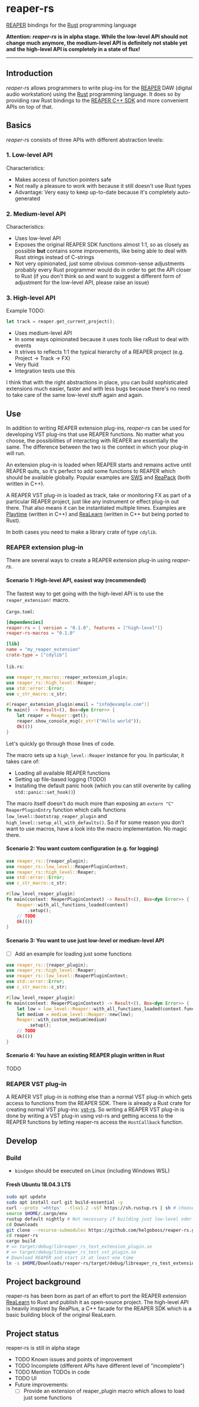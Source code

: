 # reaper-rs

[REAPER](https://www.reaper.fm/) bindings for the [Rust](https://www.rust-lang.org/) programming language

**Attention: *reaper-rs* is in alpha stage. While the low-level API should not change much anymore, the medium-level
API is definitely not stable yet and the high-level API is completely in a state of flux!**

---

## Introduction

*reaper-rs* allows programmers to write plug-ins for the [REAPER](https://www.reaper.fm/) DAW 
(digital audio workstation) using the  [Rust](https://www.rust-lang.org/) programming 
language. It does so by providing raw Rust bindings to the 
[REAPER C++ SDK](https://www.reaper.fm/sdk/plugin/plugin.php) and more convenient APIs on top of that.

## Basics

*reaper-rs* consists of three APIs with different abstraction levels:

### 1. Low-level API

Characteristics:
- Makes access of function pointers safe
- Not really a pleasure to work with because it still doesn't use Rust types
- Advantage: Very easy to keep up-to-date because it's completely auto-generated

### 2. Medium-level API

Characteristics:
- Uses low-level API
- Exposes the original REAPER SDK functions almost 1:1, so as closely as possible **but** contains 
  some improvements, like being able to deal with Rust strings instead of C-strings
- Not very opinionated, just some obvious common-sense adjustments probably every Rust programmer
  would do in order to get the API closer to Rust (if you don't think so and want to suggest a
  different form of adjustment for the low-level API, please raise an issue)
   
### 3. High-level API

Example TODO:
```rust
let track = reaper.get_current_project();
```

- Uses medium-level API
- In some ways opinionated because it uses tools like rxRust to deal with events
- It strives to reflects 1:1 the typical hierarchy of a REAPER project
  (e.g. Project → Track → FX)   
- Very fluid
- Integration tests use this

I think that with the right abstractions in place, you can build sophisticated extensions much
easier, faster and with less bugs because there's no need to take care of the same low-level
stuff again and again.
    
## Use

In addition to writing REAPER extension plug-ins, *reaper-rs* can be used for developing VST plug-ins that use REAPER 
functions. No matter what you choose, the possibilities of interacting with REAPER are essentially the same. The
difference between the two is the context in which your plug-in will run.

An extension plug-in is loaded when REAPER starts and remains active until REAPER quits, so it's perfect to add
some functions to REAPER which should be available globally. Popular examples are 
[SWS](https://www.sws-extension.org/) and [ReaPack](https://reapack.com/) (both written in C++).

A REAPER VST plug-in is loaded as track, take or monitoring FX as part of a particular REAPER project, just like 
any instrument or effect plug-in out there. That also means it can be instantiated multiple times. Examples are 
[Playtime](https://www.helgoboss.org/projects/playtime/) (written in C++) and 
[ReaLearn](https://www.helgoboss.org/projects/realearn/) (written in C++ but being ported to Rust).

In both cases you need to make a library crate of type `cdylib`.

### REAPER extension plug-in

There are several ways to create a REAPER extension plug-in using *reaper-rs*.


#### Scenario 1: High-level API, easiest way (recommended)

The fastest way to get going with the high-level API is to use the `reaper_extension!` macro.

`Cargo.toml`:
```toml
[dependencies]
reaper-rs = { version = "0.1.0", features = ["high-level"]} 
reaper-rs-macros = "0.1.0"

[lib]
name = "my_reaper_extension"
crate-type = ["cdylib"]
```

`lib.rs`:
```rust
use reaper_rs_macros::reaper_extension_plugin;
use reaper_rs::high_level::Reaper;
use std::error::Error;
use c_str_macro::c_str;

#[reaper_extension_plugin(email = "info@example.com")]
fn main() -> Result<(), Box<dyn Error>> {
    let reaper = Reaper::get();
    reaper.show_console_msg(c_str!("Hello world"));
    Ok(())
}
```

Let's quickly go through those lines of code.

The macro sets up a `high_level::Reaper` instance for you. In particular, it takes care of:

- Loading all available REAPER functions
- Setting up file-based logging (TODO)
- Installing the default panic hook (which you can still overwrite by calling `std::panic::set_hook()`)

The macro itself doesn't do much more than exposing an `extern "C" ReaperPluginEntry` function which calls
functions `low_level::bootstrap_reaper_plugin` and `high_level::setup_all_with_defaults()`. So if
for some reason you don't want to use macros, have a look into the macro implementation. No magic there.

#### Scenario 2: You want custom configuration (e.g. for logging)

```rust
use reaper_rs::{reaper_plugin};
use reaper_rs::low_level::ReaperPluginContext;
use reaper_rs::high_level::Reaper;
use std::error::Error;
use c_str_macro::c_str;

#[low_level_reaper_plugin]
fn main(context: ReaperPluginContext) -> Result<(), Box<dyn Error>> {
    Reaper::with_all_functions_loaded(context)
        .setup();
    // TODO
    Ok(())
}
```

#### Scenario 3: You want to use just low-level or medium-level API

- [ ] Add an example for loading just some functions

```rust
use reaper_rs::{reaper_plugin};
use reaper_rs::high_level::Reaper;
use reaper_rs::low_level::ReaperPluginContext;
use std::error::Error;
use c_str_macro::c_str;

#[low_level_reaper_plugin]
fn main(context: ReaperPluginContext) -> Result<(), Box<dyn Error>> {
    let low = low_level::Reaper::with_all_functions_loaded(context.function_provider);
    let medium = medium_level::Reaper::new(low);
    Reaper::with_custom_medium(medium)
        .setup();
    // TODO
    Ok(())
}
```

#### Scenario 4: You have an existing REAPER plugin written in Rust
    
TODO


### REAPER VST plug-in

A REAPER VST plug-in is nothing else than a normal VST plug-in which gets access to functions from the REAPER SDK. There
is already a Rust crate for creating normal VST plug-ins: [vst-rs](https://crates.io/crates/vst). So writing a REAPER
VST plug-in is done by writing a VST plug-in using vst-rs and getting access to the REAPER functions by letting
reaper-rs access the `HostCallback` function.  
    
## Develop

### Build

- `bindgen` should be executed on Linux (including Windows WSL)

#### Fresh Ubuntu 18.04.3 LTS
```sh
sudo apt update
sudo apt install curl git build-essential -y
curl --proto '=https' --tlsv1.2 -sSf https://sh.rustup.rs | sh # choose 1 (default)
source $HOME/.cargo/env
rustup default nightly # Not necessary if building just low-level oder medium-level API
cd Downloads
git clone --recurse-submodules https://github.com/helgoboss/reaper-rs.git
cd reaper-rs
cargo build
# => target/debug/libreaper_rs_test_extension_plugin.so
# => target/debug/libreaper_rs_test_vst_plugin.so
# Download REAPER and start it at least one time
ln -s $HOME/Downloads/reaper-rs/target/debug/libreaper_rs_test_extension_plugin.so $HOME/.config/REAPER/UserPlugins/reaper_rs_test_extension_plugin.so


```

## Project background

reaper-rs has been born as part of an effort to port the REAPER extension 
[ReaLearn](https://www.helgoboss.org/projects/realearn/) to Rust and publish it as open-source project. The high-level
API is heavily inspired by ReaPlus, a C++ facade for the REAPER SDK which is a basic building block of the original ReaLearn. 

## Project status

reaper-rs is still in alpha stage

- TODO Known issues and points of improvement
- TODO Incomplete (different APIs have different level of "incomplete")
- TODO Mention TODOs in code
- TODO UI
- Future improvements:
    - [ ] Provide an extension of reaper_plugin macro which allows to load just some functions  